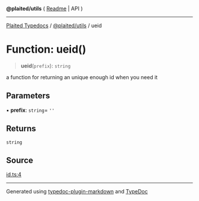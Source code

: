**@plaited/utils** ( [Readme](../README.md) \| API )

***

[Plaited Typedocs](../../../modules.md) / [@plaited/utils](../modules.md) / ueid

# Function: ueid()

> **ueid**(`prefix`): `string`

a function for returning an unique enough id when you need it

## Parameters

▪ **prefix**: `string`= `''`

## Returns

`string`

## Source

[id.ts:4](https://github.com/plaited/plaited/blob/b0dd907/libs/utils/src/id.ts#L4)

***

Generated using [typedoc-plugin-markdown](https://www.npmjs.com/package/typedoc-plugin-markdown) and [TypeDoc](https://typedoc.org/)
